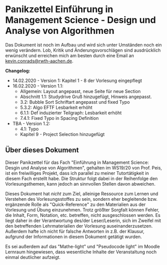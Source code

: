 # Panikzettel Einführung in Management Science - Design und Analyse von Algorithmen

Das Dokument ist noch im Aufbau und wird sich unter Umständen noch ein wenig verändern. Lob, Kritik und Änderungsvorschlägen sind ausdrücklich erwünscht und erreichen mich am besten durch eine Email an [kevin.conrads@rwth-aachen.de](mailto:kevin.conrads@rwth-aachen.de).

**Changelog:** 

- 14.02.2020 - Version 1: Kapitel 1 - 8 der Vorlesung eingepflegt
- 16.02.2020 - Version 1.1:
  - Allgemein: Layout angepasst, neue Seite für neue Section 
  - Abschnitt 1.1: Studydrive Gruß hinzugefügt, Hinweis angepasst.
  - 3.2: Bubble Sort Schriftart angepasst und fixed Typo
  - 5.3.2: Algo EFTF Lesbarkeit erhöht
  - 6.1.1: Def induzierter Teilgraph: Lesbarkeit erhöht
  - 7.4.1: Fixed Typo in Spacing Definition
- TBA - Version 1.2:
  - 4.1: Typo
  - Kapitel 9 - Project Selection hinzugefügt



## Über dieses Dokument

Dieser Panikzettel für das Fach "Einführung in Management Science: Desgin und Analyse von Algorithmen", gehalten im WS19/20 von Prof. Peis, ist ein freiwilliges Projekt, dass ich parallel zu meiner Tutortätigkeit in diesem Fach erstellt habe. Die Struktur folgt dabei in der Reihenfolge den Vorlesungsthemen, kann jedoch an sinnvollen Stellen davon abweichen.

Dieses Dokument hat *nicht* zum Ziel, alleinige Ressource zum Lernen und Verstehen des Vorlesungsstoffes zu sein, sondern eher  begleitende bzw. ergänzende Rolle als "Quick-Reference" zu den Materialien aus der Vorlesung und Übung einzunehmen. Trotz größter Sorgfalt können Fehler, die Inhalt, Form, Notation, etc. betreffen, nicht ausgeschlossen werden. Es liegt daher in der Verantwortung des/der Leser/Leserin, sich im Zweifel mit den betreffenden Lehrmaterialien der Vorlesung auseinanderzusetzen. Außerdem hafte ich nicht für falsche Antworten in z.B. der Klausur, aufgrund der Informationen in diesem Dokument getätigt wurden.

Es sei außerdem auf das "Mathe-light" und "Pseudocode light" im Moodle Lernraum hingewiesen, dass wesentliche Inhalte der Veranstaltung noch einmal deutlicher aufzeigt.